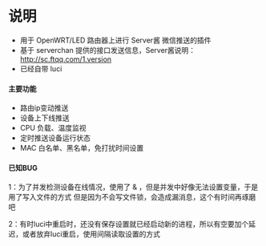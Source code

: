 # 说明
- 用于 OpenWRT/LED 路由器上进行 Server酱 微信推送的插件
- 基于 serverchan 提供的接口发送信息，Server酱说明：http://sc.ftqq.com/1.version
- 已经自带 luci

#### 主要功能
- 路由ip变动推送
- 设备上下线推送
- CPU 负载、温度监视
- 定时推送设备运行状态
- MAC 白名单、黑名单，免打扰时间设置

#### 已知BUG
1：为了并发检测设备在线情况，使用了 & ，但是并发中好像无法设置变量，于是用了写入文件的方式
但是因为不会写文件锁，会造成漏消息，这个有时间再琢磨吧

2：有时luci中重启时，还没有保存设置就已经启动新的进程，所以有空要加个延迟，或者放弃luci重启，使用间隔读取设置的方式

